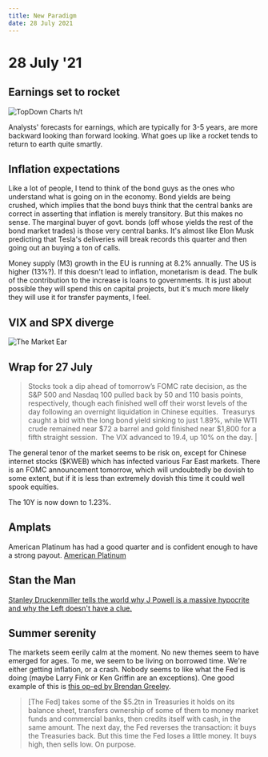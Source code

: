 ```yaml
---
title: New Paradigm
date: 28 July 2021
---
```


# 28 July '21

## Earnings set to rocket

![TopDown Charts h/t](https://cdn.substack.com/image/fetch/f_auto,q_auto:good,fl_progressive:steep/https%3A%2F%2Fbucketeer-e05bbc84-baa3-437e-9518-adb32be77984.s3.amazonaws.com%2Fpublic%2Fimages%2F01739b7e-6ece-423b-a841-fd0de2f13e3b_1044x788.png)

Analysts' forecasts for earnings, which are typically for 3-5 years, are more backward looking than forward looking.
What goes up like a rocket tends to return to earth quite smartly.

## Inflation expectations

Like a lot of people, I tend to think of the bond guys as the ones who understand what is going on in the economy.
Bond yields are being crushed, which implies that the bond buys think that the central banks are correct in asserting that inflation is merely transitory.
But this makes no sense. The marginal buyer of govt. bonds (off whose yields the rest of the bond market trades) is those very central banks. 
It's almost like Elon Musk predicting that Tesla's deliveries will break records this quarter and then going out an buying a ton of calls.

Money supply (M3) growth in the EU is running at 8.2% annually. The US is higher (13%?). If this doesn't lead to inflation, monetarism is dead. The bulk of the contribution to the increase is loans to governments. It is just about possible they will spend this on capital projects, but it's much more likely they will use it for transfer payments, I feel.

## VIX and SPX diverge

![The Market Ear](https://tme2.nyc3.digitaloceanspaces.com/images/bdfd3e8d0caa63de5f6e9abe9d2f01b2)

## Wrap for 27 July

> Stocks took a dip ahead of tomorrow’s FOMC rate decision, as the S&P 500 and Nasdaq 100 pulled back by 50 and 110 basis points, respectively, though each finished well off their worst levels of the day following an overnight liquidation in Chinese equities.  Treasurys caught a bid with the long bond yield sinking to just 1.89%, while WTI crude remained near $72 a barrel and gold finished near $1,800 for a fifth straight session.  The VIX advanced to 19.4, up 10% on the day. |

The general tenor of the market seems to be risk on, except for Chinese internet stocks ($KWEB) which has infected various Far East markets.
There is an FOMC announcement tomorrow, which will undoubtedly be dovish to some extent, but if it is less than extremely dovish this time it could well spook equities.

The 10Y is now down to 1.23%. 

## Amplats

American Platinum has had a good quarter and is confident enough to have a strong payout.
[American Platinum](https://www.miningmx.com/news/platinum/46904-amplats-to-pay-delight-shareholders-with-100-payout-of-record-interim-earnings/)

## Stan the Man

[Stanley Druckenmiller tells the world why J Powell is a massive hypocrite and why the Left doesn't have a clue.](https://twitter.com/RudyHavenstein/status/1420396957340618761?s=20)

## Summer serenity

The markets seem eerily calm at the moment. No new themes seem to have emerged for ages.
To me, we seem to be living on borrowed time. 
We're either getting inflation, or a crash.
Nobody seems to like what the Fed is doing (maybe Larry Fink or Ken Griffin are an exceptions). 
One good example of this is [this op-ed by Brendan Greeley](https://www.ft.com/content/8ed6a9a5-914c-4c15-89f3-fe7f2395dea3).

> [The Fed] takes some of the $5.2tn in Treasuries it holds on its balance sheet, transfers ownership of some of them to money market funds and commercial banks, then credits itself with cash, in the same amount. The next day, the Fed reverses the transaction: it buys the Treasuries back. But this time the Fed loses a little money. It buys high, then sells low. On purpose.

